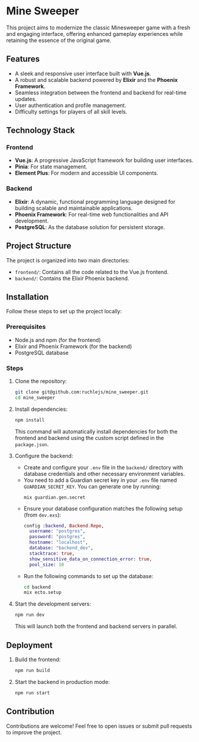 # Mine Sweeper

This project aims to modernize the classic Minesweeper game with a fresh and engaging interface, offering enhanced gameplay experiences while retaining the essence of the original game.

## Features

- A sleek and responsive user interface built with **Vue.js**.
- A robust and scalable backend powered by **Elixir** and the **Phoenix Framework**.
- Seamless integration between the frontend and backend for real-time updates.
- User authentication and profile management.
- Difficulty settings for players of all skill levels.

## Technology Stack

### Frontend

- **Vue.js**: A progressive JavaScript framework for building user interfaces.
- **Pinia**: For state management.
- **Element Plus**: For modern and accessible UI components.

### Backend

- **Elixir**: A dynamic, functional programming language designed for building scalable and maintainable applications.
- **Phoenix Framework**: For real-time web functionalities and API development.
- **PostgreSQL**: As the database solution for persistent storage.

## Project Structure

The project is organized into two main directories:

- `frontend/`: Contains all the code related to the Vue.js frontend.
- `backend/`: Contains the Elixir Phoenix backend.

## Installation

Follow these steps to set up the project locally:

### Prerequisites

- Node.js and npm (for the frontend)
- Elixir and Phoenix Framework (for the backend)
- PostgreSQL database

### Steps

1. Clone the repository:

   ```bash
   git clone git@github.com:ruchlejs/mine_sweeper.git
   cd mine_sweeper
   ```

2. Install dependencies:

   ```bash
   npm install
   ```

   This command will automatically install dependencies for both the frontend and backend using the custom script defined in the `package.json`.

3. Configure the backend:

   - Create and configure your `.env` file in the `backend/` directory with database credentials and other necessary environment variables.
   - You need to add a Guardian secret key in your `.env` file named `GUARDIAN_SECRET_KEY`. You can generate one by running:
     ```
     mix guardian.gen.secret
     ```
   - Ensure your database configuration matches the following setup (from `dev.exs`):
     ```elixir
     config :backend, Backend.Repo,
       username: "postgres",
       password: "postgres",
       hostname: "localhost",
       database: "backend_dev",
       stacktrace: true,
       show_sensitive_data_on_connection_error: true,
       pool_size: 10
     ```
   - Run the following commands to set up the database:
     ```bash
     cd backend
     mix ecto.setup
     ```

4. Start the development servers:
   ```bash
   npm run dev
   ```
   This will launch both the frontend and backend servers in parallel.

<!-- ## Running Tests

- **Frontend:**
  ```bash
  npm run test --prefix frontend
  ```
- **Backend:**
  ```bash
  cd backend
  mix test
  ``` -->

## Deployment

1. Build the frontend:
   ```bash
   npm run build
   ```
2. Start the backend in production mode:
   ```bash
   npm run start
   ```

## Contribution

Contributions are welcome! Feel free to open issues or submit pull requests to improve the project.
